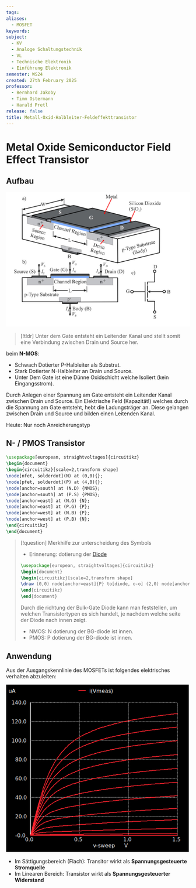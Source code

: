 ```yaml
---
tags:
aliases:
  - MOSFET
keywords:
subject:
  - KV
  - Analoge Schaltungstechnik
  - VL
  - Technische Elektronik
  - Einführung Elektronik
semester: WS24
created: 27th February 2025
professor:
  - Bernhard Jakoby
  - Timm Ostermann
  - Harald Pretl
release: false
title: Metall-Oxid-Halbleiter-Feldeffekttransistor
---
```



# Metal Oxide Semiconductor Field Effect Transistor

## Aufbau

![invert_dark|800](assets/Pasted%20image%2020250520151725.png)


> [!tldr] Unter dem Gate entsteht ein Leitender Kanal und stellt somit eine Verbindung zwischen Drain und Source her. 

beim **N-MOS**:

- Schwach Dotierter P-Halbleiter als Substrat.
- Stark Dotierter N-Halbleiter an Drain und Source.
- Unter Dem Gate ist eine Dünne Oxidschicht welche Isoliert (kein Eingangsstrom).

Durch Anlegen einer Spannung am Gate entsteht ein Leitender Kanal zwischen Drain und Source. Ein Elektrische Feld (Kapazität!) welches durch die Spannung am Gate entsteht, hebt die Ladungsträger an. Diese gelangen zwischen Drain und Source und bilden einen Leitenden Kanal.

Heute: Nur noch Anreicherungstyp

## N- / PMOS Transistor

```tikz
\usepackage[european, straightvoltages]{circuitikz}
\begin{document}
\begin{circuitikz}[scale=2,transform shape]
\node[nfet, solderdot](N) at (0,0){};
\node[pfet, solderdot](P) at (4,0){};
\node[anchor=south] at (N.D) {NMOS};
\node[anchor=south] at (P.S) {PMOS};
\node[anchor=east] at (N.G) {N};
\node[anchor=east] at (P.G) {P};
\node[anchor=west] at (N.B) {P};
\node[anchor=west] at (P.B) {N};
\end{circuitikz}
\end{document}
```

> [!question] Merkhilfe zur unterscheidung des Symbols
> 
> - Erinnerung: dotierung der [Diode](Diode.md)
> 
> ```tikz
> \usepackage[european, straightvoltages]{circuitikz}
> \begin{document}
> \begin{circuitikz}[scale=2,transform shape]
> \draw (0,0) node[anchor=east]{P} to[diode, o-o] (2,0) node[anchor=west]{N};
> \end{circuitikz}
> \end{document}
> ```
> Durch die richtung der Bulk-Gate Diode kann man feststellen, um welchen Transistortypen es sich handelt, je nachdem welche seite der Diode nach innen zeigt.
> 
> - NMOS: N dotierung der BG-diode ist innen.
> - PMOS: P dotierung der BG-diode ist innen.

## Anwendung

Aus der Ausgangskennlinie des MOSFETs ist folgendes elektrisches verhalten abzuleiten:

![invert_light](assets/ausgangskl_mosfet.png)

- Im Sättigungsbereich (Flach): Transitor wirkt als **Spannungsgesteuerte Stromquelle**
- Im Linearen Bereich: Transistor wirkt als **Spannungsgesteuerter Widerstand**
